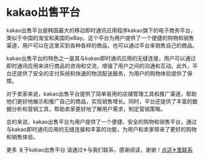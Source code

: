 # kakao出售平台

kakao出售平台是韩国最大的移动即时通讯应用程序kakao旗下的电子商务平台，类似于中国的淘宝和美国的eBay。这个平台为用户提供了一个便捷的购物和销售渠道，用户可以在这里买到各种各样的商品，也可以通过平台来销售自己的商品。

kakao出售平台的特色之一是其与kakao即时通讯应用的无缝连接，用户可以通过即时通讯应用来进行商品的咨询和交流，增强了用户之间的沟通和互动。此外，平台还提供了安全的支付系统和快速的物流配送服务，为用户的购物体验提供了保障。

对于卖家来说，kakao出售平台提供了简单易用的店铺管理工具和推广渠道，帮助他们更好地展示和推广自己的商品，实现销售增长。同时，平台还提供了丰富的数据分析和营销工具，帮助卖家更好地了解用户需求，制定营销策略。

总的来说，kakao出售平台为用户提供了一个便捷、安全的购物和销售平台，通过与kakao即时通讯应用的无缝连接和丰富的功能，为用户和卖家带来了更好的购物和销售体验。

更多 关于kakao出售平台 请通过✈与我们联系，感谢阅读，谢谢！[点这✈里联系](https://acc.k02.cc)